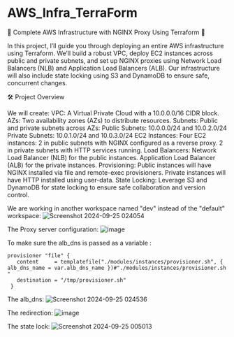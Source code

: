 # AWS_Infra_TerraForm
🚀 Complete AWS Infrastructure with NGINX Proxy Using Terraform 🚀

In this project, I’ll guide you through deploying an entire AWS infrastructure using Terraform. We’ll build a robust VPC, deploy EC2 instances across public and private subnets, and set up NGINX proxies using Network Load Balancers (NLB) and Application Load Balancers (ALB). Our infrastructure will also include state locking using S3 and DynamoDB to ensure safe, concurrent changes.

🛠️ Project Overview

We will create:
    VPC: A Virtual Private Cloud with a 10.0.0.0/16 CIDR block.
    AZs: Two availability zones (AZs) to distribute resources.
    Subnets: Public and private subnets across AZs:
        Public Subnets: 10.0.0.0/24 and 10.0.2.0/24
        Private Subnets: 10.0.1.0/24 and 10.0.3.0/24
    EC2 Instances: Four EC2 instances:
        2 in public subnets with NGINX configured as a reverse proxy.
        2 in private subnets with HTTP services running.
    Load Balancers:
        Network Load Balancer (NLB) for the public instances.
        Application Load Balancer (ALB) for the private instances.
    Provisioning:
        Public instances will have NGINX installed via file and remote-exec provisioners.
        Private instances will have HTTP installed using user-data.
    State Locking: Leverage S3 and DynamoDB for state locking to ensure safe collaboration and version control.

We are working in another workspace named "dev" instead of the "default" workspace:
![Screenshot 2024-09-25 024054](https://github.com/user-attachments/assets/70ea988a-135f-464d-9f79-d0e2e5ee304f)

The Proxy server configuration:
![image](https://github.com/user-attachments/assets/c7ef6058-6959-4477-987d-74419fd4273b)

To make sure the alb_dns is passed as a variable :
 ```
provisioner "file" {
    content     = templatefile("./modules/instances/provisioner.sh", { alb_dns_name = var.alb_dns_name })#"./modules/instances/provisioner.sh "
    destination = "/tmp/provisioner.sh"
  }
```
The alb_dns:
![Screenshot 2024-09-25 024536](https://github.com/user-attachments/assets/896176a4-64c1-4b68-b919-81784129bfb1)

The redirection:
![image](https://github.com/user-attachments/assets/ad011146-be40-4535-b211-c978e7381e11)

The state lock:
![Screenshot 2024-09-25 005013](https://github.com/user-attachments/assets/084389ea-60fc-4374-9417-7725d6c0e913)




